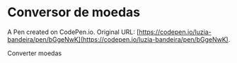 # Conversor de moedas

A Pen created on CodePen.io. Original URL: [https://codepen.io/luzia-bandeira/pen/bGgeNwK](https://codepen.io/luzia-bandeira/pen/bGgeNwK).

Converter moedas
